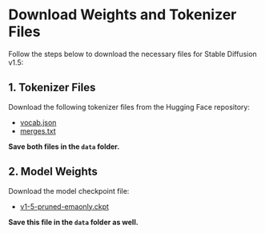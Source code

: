 # Download Weights and Tokenizer Files

Follow the steps below to download the necessary files for Stable Diffusion v1.5:

## 1. Tokenizer Files

Download the following tokenizer files from the Hugging Face repository:

- [vocab.json](https://huggingface.co/stable-diffusion-v1-5/stable-diffusion-v1-5/resolve/main/tokenizer/vocab.json)
- [merges.txt](https://huggingface.co/stable-diffusion-v1-5/stable-diffusion-v1-5/resolve/main/tokenizer/merges.txt)

**Save both files in the `data` folder.**

## 2. Model Weights

Download the model checkpoint file:

- [v1-5-pruned-emaonly.ckpt](https://huggingface.co/stable-diffusion-v1-5/stable-diffusion-v1-5/resolve/main/v1-5-pruned-emaonly.ckpt)

**Save this file in the `data` folder as well.**
